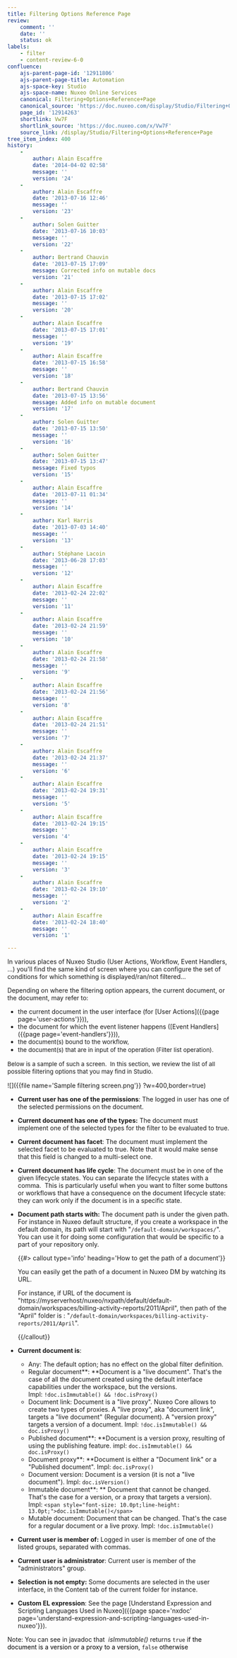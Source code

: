 ```yaml
---
title: Filtering Options Reference Page
review:
    comment: ''
    date: ''
    status: ok
labels:
    - filter
    - content-review-6-0
confluence:
    ajs-parent-page-id: '12911806'
    ajs-parent-page-title: Automation
    ajs-space-key: Studio
    ajs-space-name: Nuxeo Online Services
    canonical: Filtering+Options+Reference+Page
    canonical_source: 'https://doc.nuxeo.com/display/Studio/Filtering+Options+Reference+Page'
    page_id: '12914263'
    shortlink: Vw7F
    shortlink_source: 'https://doc.nuxeo.com/x/Vw7F'
    source_link: /display/Studio/Filtering+Options+Reference+Page
tree_item_index: 400
history:
    -
        author: Alain Escaffre
        date: '2014-04-02 02:58'
        message: ''
        version: '24'
    -
        author: Alain Escaffre
        date: '2013-07-16 12:46'
        message: ''
        version: '23'
    -
        author: Solen Guitter
        date: '2013-07-16 10:03'
        message: ''
        version: '22'
    -
        author: Bertrand Chauvin
        date: '2013-07-15 17:09'
        message: Corrected info on mutable docs
        version: '21'
    -
        author: Alain Escaffre
        date: '2013-07-15 17:02'
        message: ''
        version: '20'
    -
        author: Alain Escaffre
        date: '2013-07-15 17:01'
        message: ''
        version: '19'
    -
        author: Alain Escaffre
        date: '2013-07-15 16:58'
        message: ''
        version: '18'
    -
        author: Bertrand Chauvin
        date: '2013-07-15 13:56'
        message: Added info on mutable document
        version: '17'
    -
        author: Solen Guitter
        date: '2013-07-15 13:50'
        message: ''
        version: '16'
    -
        author: Solen Guitter
        date: '2013-07-15 13:47'
        message: Fixed typos
        version: '15'
    -
        author: Alain Escaffre
        date: '2013-07-11 01:34'
        message: ''
        version: '14'
    -
        author: Karl Harris
        date: '2013-07-03 14:40'
        message: ''
        version: '13'
    -
        author: Stéphane Lacoin
        date: '2013-06-28 17:03'
        message: ''
        version: '12'
    -
        author: Alain Escaffre
        date: '2013-02-24 22:02'
        message: ''
        version: '11'
    -
        author: Alain Escaffre
        date: '2013-02-24 21:59'
        message: ''
        version: '10'
    -
        author: Alain Escaffre
        date: '2013-02-24 21:58'
        message: ''
        version: '9'
    -
        author: Alain Escaffre
        date: '2013-02-24 21:56'
        message: ''
        version: '8'
    -
        author: Alain Escaffre
        date: '2013-02-24 21:51'
        message: ''
        version: '7'
    -
        author: Alain Escaffre
        date: '2013-02-24 21:37'
        message: ''
        version: '6'
    -
        author: Alain Escaffre
        date: '2013-02-24 19:31'
        message: ''
        version: '5'
    -
        author: Alain Escaffre
        date: '2013-02-24 19:15'
        message: ''
        version: '4'
    -
        author: Alain Escaffre
        date: '2013-02-24 19:15'
        message: ''
        version: '3'
    -
        author: Alain Escaffre
        date: '2013-02-24 19:10'
        message: ''
        version: '2'
    -
        author: Alain Escaffre
        date: '2013-02-24 18:40'
        message: ''
        version: '1'

---
```

In various places of Nuxeo Studio (User Actions, Workflow, Event Handlers, ...) you'll find the same kind of screen where you can configure the set of conditions for which something is displayed/ran/not filtered...

Depending on where the filtering option appears, the current document, or the document, may refer to:&nbsp;

*   the current document in the user interface (for [User Actions]({{page page='user-actions'}})),
*   the document for which the event listener happens ([Event Handlers]({{page page='event-handlers'}})),
*   <span style="font-size: 10.0pt;line-height: 13.0pt;">the document(s) bound to the workflow,</span>
*   <span style="font-size: 10.0pt;line-height: 13.0pt;">the document(s) that are in input of the operation (Filter list operation).</span>

<span style="font-size: 10.0pt;line-height: 13.0pt;">Below is a sample of such a screen. &nbsp;In this section, we review the list of all possible filtering options that you may find in Studio.</span>

![]({{file name='Sample filtering screen.png'}} ?w=400,border=true)

*   **Current user has one of the permissions**: The logged in user has one of the selected permissions on the document.&nbsp;
*   **Current document has one of the types:** The document must implement one of the selected types for the filter to be evaluated to true.
*   **Current document has facet**: The document must implement the selected facet to be evaluated to true. Note that it would make sense that this field is changed to a multi-select one.
*   **Current document has life cycle**: The document must be in one of the given lifecycle states. You can separate the lifecycle states with a comma. &nbsp;This is particularly useful when you want to filter some buttons or workflows that have a consequence on the document lifecycle state: they can work only if the document is in a specific state.
*   **Document path starts with:** The document path is under the given path. For instance in Nuxeo default structure, if you create a workspace in the default domain, its path will start with "`/default-domain/workspaces/`". You can use it for doing some configuration that would be specific to a part of your repository only.&nbsp;

    {{#> callout type='info' heading='How to get the path of a document'}}

    You can easily get the path of a document in Nuxeo DM by watching its URL.

    For instance, if URL of the document is "https://myserverhost/nuxeo/nxpath/default/default-domain/workspaces/billing-activity-reports/2011/April", then path of the "April" folder is : "`/default-domain/workspaces/billing-activity-reports/2011/April`".

    {{/callout}}
*   **Current document is**:&nbsp;

    *   Any: The&nbsp;default option; has no effect on the global filter definition.
    *   Regular document**:&nbsp;**Document is a "live document". That's the case of all the document created using the default interface capabilities under the workspace, but the versions.
        Impl:&nbsp;`!doc.isImmutable() && !doc.isProxy()`
    *   Document link: Document is a "live proxy". Nuxeo Core allows to create two types of proxies. A "live proxy", aka "document link", targets a "live document" (Regular document). A "version proxy" targets a version of a document.
        Impl:&nbsp;`!doc.isImmutable() && doc.isProxy()`
    *   Published document**:&nbsp;**Document is a version proxy, resulting of using the publishing feature.
        impl:&nbsp;`doc.isImmutable() && doc.isProxy()`
    *   Document proxy**:&nbsp;**Document is either a "Document link" or a "Published document".
        Impl:&nbsp;`doc.isProxy()`
    *   Document version: Document is a version (it is not a "live document").
        Impl:&nbsp;`doc.isVersion()`
    *   Immutable document**:&nbsp;** Document that cannot be changed. That's the case for a version, or a proxy that targets a version).
        Impl:&nbsp;`<span style="font-size: 10.0pt;line-height: 13.0pt;">doc.isImmutable()</span>`
    *   Mutable document: Document that can be changed. That's the case for a regular document or a live proxy.
        Impl:&nbsp;`!doc.isImmutable()`
*   **Current user is member of:** Logged in user is member of one of the listed groups, separated with commas.
*   **Current user is administrator**: Current user is member of the "administrators" group.
*   **Selection is not empty:** Some documents are selected in the user interface, in the Content tab of the current folder for instance.&nbsp;
*   **Custom EL expression**: See the page&nbsp;[Understand Expression and Scripting Languages Used in Nuxeo]({{page space='nxdoc' page='understand-expression-and-scripting-languages-used-in-nuxeo'}}).

Note: You can see in javadoc that &nbsp;_isImmutable()_ returns&nbsp;`true`<span style="color: rgb(0,0,0);">&nbsp;if the document is a version or a proxy to a version,&nbsp;</span>`false`<span style="color: rgb(0,0,0);">&nbsp;otherwise</span>
